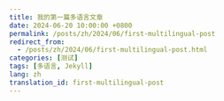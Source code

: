 ```yaml
---
title: 我的第一篇多语言文章
date: 2024-06-20 10:00:00 +0800
permalink: /posts/zh/2024/06/first-multilingual-post
redirect_from:
  - /posts/zh/2024/06/first-multilingual-post.html
categories: [测试]
tags: [多语言, Jekyll]
lang: zh
translation_id: first-multilingual-post
---
```





